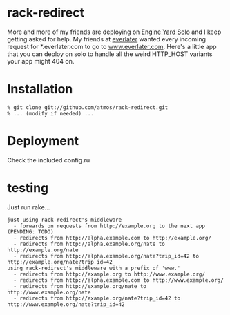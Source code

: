 rack-redirect
=============
More and more of my friends are deploying on [Engine Yard Solo][solo] and I
keep getting asked for help.  My friends at [everlater][everlater] wanted every
incoming request for *.everlater.com to go to www.everlater.com.  Here's a
little app that you can deploy on solo to handle all the weird HTTP_HOST
variants your app might 404 on.

Installation
============

    % git clone git://github.com/atmos/rack-redirect.git
    % ... (modify if needed) ...


Deployment
==========
Check the included config.ru

testing
=======

Just run rake...

    just using rack-redirect's middleware
      - forwards on requests from http://example.org to the next app (PENDING: TODO)
      - redirects from http://alpha.example.com to http://example.org/
      - redirects from http://alpha.example.org/nate to http://example.org/nate
      - redirects from http://alpha.example.org/nate?trip_id=42 to http://example.org/nate?trip_id=42
    using rack-redirect's middleware with a prefix of 'www.'
      - redirects from http://example.org to http://www.example.org/
      - redirects from http://alpha.example.com to http://www.example.org/
      - redirects from http://example.org/nate to http://www.example.org/nate
      - redirects from http://example.org/nate?trip_id=42 to http://www.example.org/nate?trip_id=42


[sinatra]: http://www.sinatrarb.com
[everlater]: http://everlater.com
[solo]: http://engineyard.com/solo
